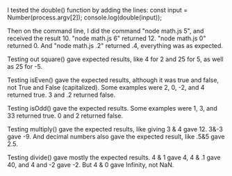 I tested the double() function by adding the lines:
const input = Number(process.argv[2]);
console.log(double(input));

Then on the command line, I did the command "node math.js 5", and received the result 10. "node math.js 6" returned 12. "node math.js 0" returned 0. And "node math.js .2" returned .4, everything was as expected.

Testing out square() gave expected results, like 4 for 2 and 25 for 5, as well as 25 for -5.

Testing isEven() gave the expected results, although it was true and false, not True and False (capitalized). Some examples were 2, 0, -2, and 4 returned true. 3 and .2 returned false.

Testing isOdd() gave the expected results. Some examples were 1, 3, and 33 returned true. 0 and 2 returned false.

Testing multiply() gave the expected results, like giving 3 & 4 gave 12. 3&-3 gave -9. And decimal numbers also gave the expected result, like .5&5 gave 2.5.

Testing divide() gave mostly the expected results. 4 & 1 gave 4, 4 & .1 gave 40, and 4 and -2 gave -2. But 4 & 0 gave Infinity, not NaN.
